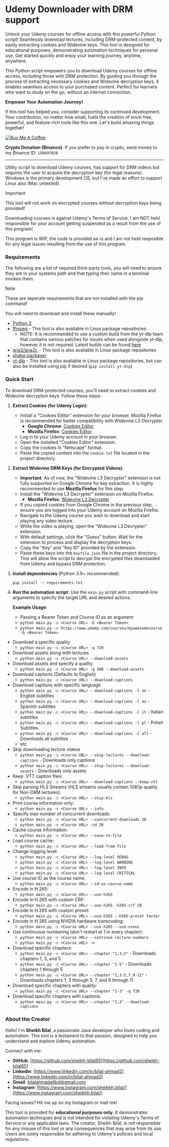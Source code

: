 # Udemy Downloader with DRM support

Unlock your Udemy courses for offline access with this powerful Python script! Seamlessly download lectures, including DRM-protected content, by easily extracting cookies and Widevine keys. This tool is designed for educational purposes, demonstrating automation techniques for personal use. Get started quickly and enjoy your learning journey, anytime, anywhere.

This Python script empowers you to download Udemy courses for offline access, including those with DRM protection. By guiding you through the process of extracting necessary cookies and Widevine decryption keys, it enables seamless access to your purchased content. Perfect for learners who want to study on the go, without an internet connection.

**Empower Your Automation Journey!**

If this tool has helped you, consider supporting its continued development. Your contribution, no matter how small, fuels the creation of more free, powerful, and feature-rich tools like this one. Let's build amazing things together!

[![Buy Me A Coffee](https://img.shields.io/badge/Buy%20Me%20A%20Coffee-FFDD00?style=for-the-badge&logo=buy-me-a-coffee&logoColor=black)](https://buymeacoffee.com/bilalsheikh)

**Crypto Donation (Binance)**: If you prefer to pay in crypto, send money to my Binance ID: `150697028`

---

Utility script to download Udemy courses, has support for DRM videos but requires the user to acquire the decryption key (for legal reasons).<br>
Windows is the primary development OS, but I've made an effort to support Linux also (Mac untested).

> [!IMPORTANT]  
> This tool will not work on encrypted courses without decryption keys being provided!
>
> Downloading courses is against Udemy's Terms of Service, I am NOT held responsible for your account getting suspended as a result from the use of this program!
>
> This program is WIP, the code is provided as-is and I am not held resposible for any legal issues resulting from the use of this program.

### Requirements

The following are a list of required third-party tools, you will need to ensure they are in your systems path and that typing their name in a terminal invokes them.

> [!NOTE]  
> These are seperate requirements that are not installed with the pip command!
>
> You will need to download and install these manually!

-   [Python 3](https://python.org/)
-   [ffmpeg](https://www.ffmpeg.org/) - This tool is also available in Linux package repositories.
    -   NOTE: It is recommended to use a custom build from the yt-dlp team that contains various patches for issues when used alongside yt-dlp, however it is not required. Latest builds can be found [here](https://github.com/yt-dlp/FFmpeg-Builds/releases/tag/latest)
-   [aria2/aria2c](https://github.com/aria2/aria2/) - This tool is also available in Linux package repositories
-   [shaka-packager](https://github.com/shaka-project/shaka-packager/releases/latest)
-   [yt-dlp](https://github.com/yt-dlp/yt-dlp/) - This tool is also available in Linux package repositories, but can also be installed using pip if desired (`pip install yt-dlp`)

### Quick Start

To download DRM-protected courses, you'll need to extract cookies and Widevine decryption keys. Follow these steps:

1)  **Extract Cookies (for Udemy Login)**:
    *   Install a "Cookies Editor" extension for your browser. Mozilla Firefox is recommended for better compatibility with Widevine L3 Decrypter.
        *   **Google Chrome**: [Cookies Editor](https://cookie-editor.com/)
        *   **Mozilla Firefox**: [Cookies Editor](https://cookie-editor.com/)
    *   Log in to your Udemy account in your browser.
    *   Open the installed "Cookies Editor" extension.
    *   Copy the cookies in "Netscape" format.
    *   Paste the copied content into the `cookie.txt` file located in the project directory.

2)  **Extract Widevine DRM Keys (for Encrypted Videos)**:
    *   **Important**: As of now, the "Widevine L3 Decrypter" extension is not fully supported on Google Chrome for key extraction. It is highly recommended to use **Mozilla Firefox** for this step.
    *   Install the "Widevine L3 Decrypter" extension on Mozilla Firefox:
        *   **Mozilla Firefox**: [Widevine L3 Decrypter](https://addons.mozilla.org/en-US/firefox/addon/widevine-l3-decrypter/)
    *   If you copied cookies from Google Chrome in the previous step, ensure you are logged into your Udemy account on Mozilla Firefox.
    *   Navigate to the Udemy course you wish to download and start playing any video lecture.
    *   While the video is playing, open the "Widevine L3 Decrypter" extension.
    *   With default settings, click the "Guess" button. Wait for the extension to process and display the decryption keys.
    *   Copy the "Key" and "Key ID" provided by the extension.
    *   Paste these keys into the `keyfile.json` file in the project directory. This will allow the script to decrypt the encrypted files downloaded from Udemy and bypass DRM protection.

3)  **Install dependencies** (Python 3.9+ recommended):
    ```bash
    pip install -r requirements.txt
    ```

2)  **Run the automation script**:
    Use the `main.py` script with command-line arguments to specify the target URL and desired actions.

    **Example Usage:**
    -   Passing a Bearer Token and Course ID as an argument
    -   `python main.py -c <Course URL> -b <Bearer Token>`
    -   `python main.py -c https://www.udemy.com/courses/myawesomecourse -b <Bearer Token>`
-   Download a specific quality
    -   `python main.py -c <Course URL> -q 720`
-   Download assets along with lectures
    -   `python main.py -c <Course URL> --download-assets`
-   Download assets and specify a quality
    -   `python main.py -c <Course URL> -q 360 --download-assets`
-   Download captions (Defaults to English)
    -   `python main.py -c <Course URL> --download-captions`
-   Download captions with specific language
    -   `python main.py -c <Course URL> --download-captions -l en` - English subtitles
    -   `python main.py -c <Course URL> --download-captions -l es` - Spanish subtitles
    -   `python main.py -c <Course URL> --download-captions -l it` - Italian subtitles
    -   `python main.py -c <Course URL> --download-captions -l pl` - Polish Subtitles
    -   `python main.py -c <Course URL> --download-captions -l all` - Downloads all subtitles
    -   etc
-   Skip downloading lecture videos
    -   `python main.py -c <Course URL> --skip-lectures --download-captions` - Downloads only captions
    -   `python main.py -c <Course URL> --skip-lectures --download-assets` - Downloads only assets
-   Keep .VTT caption files:
    -   `python main.py -c <Course URL> --download-captions --keep-vtt`
-   Skip parsing HLS Streams (HLS streams usually contain 1080p quality for Non-DRM lectures):
    -   `python main.py -c <Course URL> --skip-hls`
-   Print course information only:
    -   `python main.py -c <Course URL> --info`
-   Specify max number of concurrent downloads:
    -   `python main.py -c <Course URL> --concurrent-downloads 20`
    -   `python main.py -c <Course URL> -cd 20`
-   Cache course information:
    -   `python main.py -c <Course URL> --save-to-file`
-   Load course cache:
    -   `python main.py -c <Course URL> --load-from-file`
-   Change logging level:
    -   `python main.py -c <Course URL> --log-level DEBUG`
    -   `python main.py -c <Course URL> --log-level WARNING`
    -   `python main.py -c <Course URL> --log-level INFO`
    -   `python main.py -c <Course URL> --log-level CRITICAL`
-   Use course ID as the course name:
    -   `python main.py -c <Course URL> --id-as-course-name`
-   Encode in H.265:
    -   `python main.py -c <Course URL> --use-h265`
-   Encode in H.265 with custom CRF:
    -   `python main.py -c <Course URL> --use-h265 -h265-crf 20`
-   Encode in H.265 with custom preset:
    -   `python main.py -c <Course URL> --use-h265 --h265-preset faster`
-   Encode in H.265 using NVIDIA hardware transcoding:
    -   `python main.py -c <Course URL> --use-h265 --use-nvenc`
-   Use continuous numbering (don't restart at 1 in every chapter):
    -   `python main.py -c <Course URL> --continue-lecture-numbers`
    -   `python main.py -c <Course URL> -n`
-   Download specific chapters:
    - `python main.py -c <Course URL> --chapter "1,3,5"` - Downloads chapters 1, 3, and 5
    - `python main.py -c <Course URL> --chapter "1-5"` - Downloads chapters 1 through 5
    - `python main.py -c <Course URL> --chapter "1,3-5,7,9-11"` - Downloads chapters 1, 3 through 5, 7, and 9 through 11
-   Download specific chapters with quality:
    - `python main.py -c <Course URL> --chapter "1-3" -q 720`
-   Download specific chapters with captions:
    - `python main.py -c <Course URL> --chapter "1,3" --download-captions`

### About the Creator

Hello! I'm **Sheikh Bilal**, a passionate Java developer who loves coding and automation. This tool is a testament to that passion, designed to help you understand and explore Udemy automation.

Connect with me:
*   **GitHub**: [https://github.com/sheikh-bilal65](https://github.com/sheikh-bilal65)
*   **LinkedIn**: [https://www.linkedin.com/in/bilal-ahmad2](https://www.linkedin.com/in/bilal-ahmad2)
*   **Gmail**: [bilalahmadallbd@gmail.com](mailto:bilalahmadallbd@gmail.com)
*   **Instagram**: [https://www.instagram.com/sheikhh.bilal/](https://www.instagram.com/sheikhh.bilal/)

Facing issues? Hit me up on my Instagram or mail me!


This tool is provided for **educational purposes only**. It demonstrates automation techniques and is not intended for violating Udemy's Terms of Service or any applicable laws. The creator, Sheikh Bilal, is not responsible for any misuse of this tool or any consequences that may arise from its use. Users are solely responsible for adhering to Udemy's policies and local regulations.
